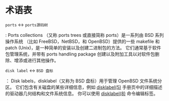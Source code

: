 # 术语表

`ports` <-> `ports源码树`

:    Ports collections （又称 ports trees 或直接简称 ports）是一系列由 BSD 系列操作系统
    （比如 FreeBSD，NetBSD，和 OpenBSD）提供的一些 makefile 和 patch (Unix)，是一种简单的安装以及创建二进制包的方法。
    它们通常基于软件包管理系统，并带有 ports handling package 创建以及附加工具以对软件包删除、增添或进行其他操作。

`disk label` <-> `BSD 盘标`

：   Disk labels，disklabel（又称为 BSD 盘标）用于管理 OpenBSD 文件系统分区。
    它们包含有关磁盘的某些详细信息，例如 [disklabel(5)](https://man.openbsd.org/disklabel.5) 手册页中的详细描述的驱动器几何结构和文件系统信息。
    你可以使用 [disklabel(8)](https://man.openbsd.org/disklabel) 命令编辑标签。